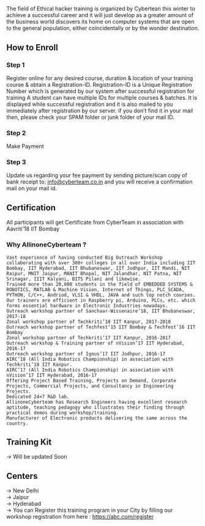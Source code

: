 # 

The field of Ethical hacker training is organized by Cybertean this winter to achieve a successful career and it will just develop as a greater amount of the business world discovers its home on computer systems that are open to the general population, either coincidentally or by the wonder destination.
## How to Enroll

### Step 1 <br>
Register online for any desired course, duration & location of your training course & obtain a Registration-ID. Registration-ID is a Unique Registration Number which is generated by our system after successful registration for training A student can have multiple IDs for multiple courses & batches. It is displayed while successful registration and it is also mailed to you immediately after registration by our server. if you don’t find it in your mail then, please check your SPAM folder or junk folder of your mail ID.
<br>
### Step 2<br>
Make Payment
<br>
### Step 3
Update us regarding your fee payment by sending picture/scan copy of bank receipt to: info@cyberteam.co.in and you will receive a confirmation mail on your mail id.

## Certification

All participants will get Certificate from CyberTeam in association with Aavriti’18 IIT Bombay <br>
### Why AllinoneCyberteam ? <br>

    Vast experience of having conducted Big Outreach Workshop collaborating with over 300+ colleges in all over India including IIT Bombay, IIT Hyderabad, IIT Bhubaneswar, IIT Jodhpur, IIT Mandi, NIT Raipur, MNIT Jaipur, MANIT Bhopal, NIT Jalandhar, NIT Patna, NIT Srinagar, IIIT Kalyani, BITS Pilani and likewise.
    Trained more than 20,000 students in the field of EMBEDDED SYSTEMS & ROBOTICS, MATLAB & Machine Vision, Internet of Things, PLC_SCADA, PYTHON, C/C++, Andriod, VLSI & VHDL, JAVA and such top notch courses.
    Our trainers are efficient in Raspberry pi, Arduino, PLCs, etc. which forms essential hardware in Electronic Industries nowadays.
    Outreach workshop partner of Sanchaar-Wissenaire’18, IIT Bhubaneswar, 2017-18
    Zonal workshop partner of Techkriti’18 IIT Kanpur, 2017-2018
    Outreach workshop partner of Techfest’15 IIT Bombay & Techfest’16 IIT Bombay
    Zonal workshop partner of Techkriti’17 IIT Kanpur, 2016-2017
    Outreach workshop & Training partner of nVision’17 IIT Hyderabad, 2016-17
    Outreach workshop partner of Ignus’17 IIT Jodhpur, 2016-17
    AIRC’18 (All India Robotics Championship) in association with Techkriti’18 IIT Kanpur.
    AIRC’17 (All India Robotics Championship) in association with nVision’17 IIT Hyderabad, 2016-17
    Offering Project Based Training, Projects on Demand, Corporate Projects, Commercial Projects, and Consultancy in Engineering Projects.
    Dedicated 24×7 R&D lab.
    AllinoneCyberteam has Research Engineers having excellent research aptitude, teaching pedagogy who illustrates their finding through practical demos during workshop/training.
    Manufacturer of Electronic products delivering the same across the country.


## Training Kit 
  -> Will be updated Soon

## Centers
  -> New Delhi <br>
  -> Jaipur <br>
  -> Hyderabad <br>
  -> You can Register this training program in your City by filling our workshop registration from here : https://abc.com/register


